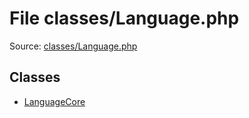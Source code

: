 File classes/Language.php
=========

Source: [classes/Language.php](https://github.com/PrestaShop/PrestaShop/blob/1.6.0.9/classes/Language.php)


Classes
-------

* [LanguageCore](class.LanguageCore.md)

